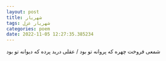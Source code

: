 ```yaml
---
layout: post
title: شهریار
tags: شهریار غزل
categories: poem
date: 2022-11-05 12:27:35.385234
---
```


شمعی فروخت چهره که پروانه تو بود / عقلی درید پرده که دیوانه تو بود